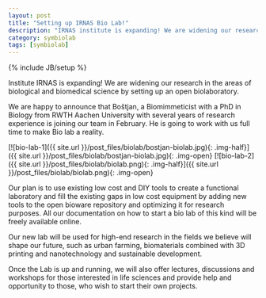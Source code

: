 ```yaml
---
layout: post
title: "Setting up IRNAS Bio Lab!"
description: "IRNAS institute is expanding! We are widening our research in the areas of biological and biomedical science by setting up new facilities with an open/DIY biolaboratory."
category: symbiolab
tags: [symbiolab]
---
```

{% include JB/setup %}

Institute IRNAS is expanding! We are widening our research in the areas of biological and biomedical science by setting up an open biolaboratory.

We are happy to announce that Boštjan, a Biomimmeticist with a PhD in Biology from RWTH Aachen University with several years of research experience is joining our team in February. He is going to work with us full time to make Bio lab a reality.

[![bio-lab-1]({{ site.url }}/post_files/biolab/bostjan-biolab.jpg){: .img-half}]({{ site.url }}/post_files/biolab/bostjan-biolab.jpg){: .img-open}
[![bio-lab-2]({{ site.url }}/post_files/biolab/biolab.png){: .img-half}]({{ site.url }}/post_files/biolab/biolab.png){: .img-open}

Our plan is to use existing low cost and DIY tools to create a functional laboratory and fill the existing gaps in low cost equipment by adding new tools to the open bioware repository and optimizing it for research purposes. All our documentation on how to start a bio lab of this kind will be freely available online. 

Our new lab will be used for high-end research in the fields we believe will shape our future, such as urban farming, biomaterials combined with 3D printing and nanotechnology and sustainable development.

Once the Lab is up and running, we will also offer lectures, discussions and workshops for those interested in life sciences and provide help and opportunity to those, who wish to start their own projects.

